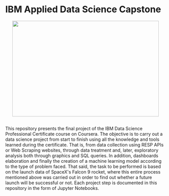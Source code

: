 # IBM Applied Data Science Capstone

<p align="center">
  <img width="460" height="300" src="https://user-images.githubusercontent.com/96585749/192147852-c647da8c-fc18-4f3e-ab4f-993c032b8e32.png">
</p>

##
This repository presents the final project of the IBM Data Science Professional Certificate course on Coursera. The objective is to carry out a data science project from start to finish using all the knowledge and tools learned during the certificate. That is, from data collection using RESP APIs or Web Scraping websites, through data treatment and, later, exploratory analysis both through graphics and SQL queries. In addition, dashboards elaboration and finally the creation of a machine learning model according to the type of problem faced.
That said, the task to be performed is based on the launch data of SpaceX's Falcon 9 rocket, where this entire process mentioned above was carried out in order to find out whether a future launch will be successful or not. Each project step is documented in this repository in the form of Jupyter Notebooks.
